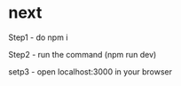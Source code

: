 # next

Step1 - do npm i

Step2 - run the command (npm run dev)

setp3 - open localhost:3000 in your browser